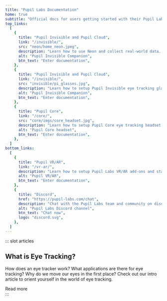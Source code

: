 ```yaml
---
title: "Pupil Labs Documentation"
home: true
subtitle: "Official docs for users getting started with their Pupil Labs eye tracking glasses and for developers working on eye tracking applications and integrations."
top_links:
  [
    {
      title: "Pupil Invisible and Pupil Cloud",
      link: "/invisible/",
      src: "neon/home_neon.jpeg",
      description: "Learn how to use Neon and collect real-world data. Connect to Pupil Cloud, manage your data, analyze, and take your research to the next level.",
      alt: "Pupil Invisible Companion",
      btn_text: "Enter documentation",
    },
    {
      title: "Pupil Invisible and Pupil Cloud",
      link: "/invisible/",
      src: "invisible/pi_glasses.jpg",
      description: "Learn how to setup Pupil Invisible eye tracking glasses and collect real world data. Connect to Pupil Cloud, manage your data, analyze, and take your research to the next level.",
      alt: "Pupil Invisible Companion",
      btn_text: "Enter documentation",
    },
    {
      title: "Pupil Core",
      link: "/core/",
      src: "core/imgs/core_headset.jpg",
      description: "Learn how to setup Pupil Core eye tracking headset and collect data with Pupil Capture. Use Pupil Player to explore your data in greater detail.",
      alt: "Pupil Core headset",
      btn_text: "Enter documentation",
    },
  ]
bottom_links:
  [
    {
      title: "Pupil VR/AR",
      link: "/vr-ar/",
      description: "Learn how to setup Pupil Labs VR/AR add-ons and start developing your VR/AR research, applications, and integrations.",
      alt: "Pupil VR/AR",
      btn_text: "Enter documentation",
    },
    {
      title: "Discord",
      href: "https://pupil-labs.com/chat",
      description: "Chat with the Pupil Labs team and community on discord.",
      alt: "Pupil Labs Discord channel",
      btn_text: "Chat now",
      logo: "discord.svg",
    },
  ]
---
```


::: slot articles

## What is Eye Tracking?

How does an eye tracker work? What applications are there for eye tracking? Why do we move our eyes in the first place? Check out our intro article to orient yourself in the world of eye tracking. 

<div>
  <v-btn round dark href="https://pupil-labs.com/blog/news/what-is-eye-tracking/" class="bg-link-blue ma-0 elevation-0"> Read more</v-btn>
</div>
:::
